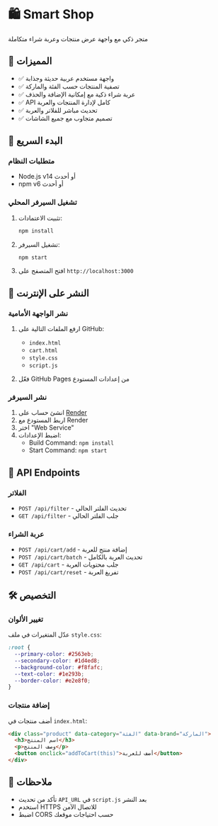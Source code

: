 # 🛍️ Smart Shop

متجر ذكي مع واجهة عرض منتجات وعربة شراء متكاملة

## 🌟 المميزات

- ✅ واجهة مستخدم عربية حديثة وجذابة
- ✅ تصفية المنتجات حسب الفئة والماركة
- ✅ عربة شراء ذكية مع إمكانية الإضافة والحذف
- ✅ API كامل لإدارة المنتجات والعربة
- ✅ تحديث مباشر للفلاتر والعربة
- ✅ تصميم متجاوب مع جميع الشاشات

## 🚀 البدء السريع

### متطلبات النظام

- Node.js v14 أو أحدث
- npm v6 أو أحدث

### تشغيل السيرفر المحلي

1. تثبيت الاعتمادات:
   ```bash
   npm install
   ```

2. تشغيل السيرفر:
   ```bash
   npm start
   ```

3. افتح المتصفح على `http://localhost:3000`

## 📡 النشر على الإنترنت

### نشر الواجهة الأمامية

1. ارفع الملفات التالية على GitHub:
   - `index.html`
   - `cart.html`
   - `style.css`
   - `script.js`

2. فعّل GitHub Pages من إعدادات المستودع

### نشر السيرفر

1. انشئ حساب على [Render](https://render.com)
2. اربط المستودع مع Render
3. اختر "Web Service"
4. اضبط الإعدادات:
   - Build Command: `npm install`
   - Start Command: `npm start`

## 🔌 API Endpoints

### الفلاتر

- `POST /api/filter` - تحديث الفلتر الحالي
- `GET /api/filter` - جلب الفلتر الحالي

### عربة الشراء

- `POST /api/cart/add` - إضافة منتج للعربة
- `POST /api/cart/batch` - تحديث العربة بالكامل
- `GET /api/cart` - جلب محتويات العربة
- `POST /api/cart/reset` - تفريغ العربة

## 🛠️ التخصيص

### تغيير الألوان

عدّل المتغيرات في ملف `style.css`:

```css
:root {
  --primary-color: #2563eb;
  --secondary-color: #1d4ed8;
  --background-color: #f8fafc;
  --text-color: #1e293b;
  --border-color: #e2e8f0;
}
```

### إضافة منتجات

أضف منتجات في `index.html`:

```html
<div class="product" data-category="الفئة" data-brand="الماركة">
  <h3>اسم المنتج</h3>
  <p>وصف المنتج</p>
  <button onclick="addToCart(this)">أضف للعربة</button>
</div>
```

## 📝 ملاحظات

- تأكد من تحديث `API_URL` في `script.js` بعد النشر
- استخدم HTTPS للاتصال الآمن
- اضبط CORS حسب احتياجات موقعك 